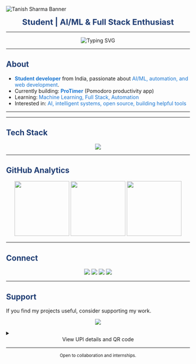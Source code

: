![Tanish Sharma Banner](https://capsule-render.vercel.app/api?type=rect&color=1e3c72,E0EAFC&height=160&section=header&text=Tanish%20Sharma&fontSize=44&fontColor=ffffff&fontAlign=50&fontAlignY=50)

<div align="center">
  <span style="font-size:22px; color:#1e3c72;"><b>Student | AI/ML & Full Stack Enthusiast</b></span>
</div>

---

<div align="center">
  <img src="https://readme-typing-svg.demolab.com?font=Fira+Code&weight=600&size=20&pause=800&color=1E3C72&center=true&vCenter=true&width=700&lines=AI%2FML+%26+Automation+Learner;Full+Stack+Builder;Open+Source+Contributor" alt="Typing SVG" />
</div>

---

## <span style="color:#1e3c72"><b>About</b></span>

- <span style="color:#1976D2"><b>Student developer</b></span> from India, passionate about <span style="color:#1976D2">AI/ML, automation, and web development</span>.
- Currently building: <b style="color:#1976D2">ProTimer</b> (Pomodoro productivity app)
- Learning: <span style="color:#1976D2">Machine Learning, Full Stack, Automation</span>
- Interested in: <span style="color:#1976D2">AI, intelligent systems, open source, building helpful tools</span>

---

<!--
## <span style="color:#1e3c72"><b>Featured Projects</b></span>

- [ProTimer](https://github.com/tanish4181/ProTimer): Advanced Pomodoro Timer with productivity stats.
- [OLMS – Online Library Management System](https://github.com/tanish4181/OLMS-Online-Library-Management-System) ([Demo](https://olms.great-site.net/)): Complete library management.
- [X](https://github.com/tanish4181/X): Personal experiments & learning projects.
-->

---

## <span style="color:#1e3c72"><b>Tech Stack</b></span>

<p align="center">
  <img src="https://skillicons.dev/icons?i=py,js,html,css,php,cpp,mysql,git&theme=dark" />
</p>

---

## <span style="color:#1e3c72"><b>GitHub Analytics</b></span>

<div align="center">
  <img src="https://github-readme-stats.vercel.app/api?username=tanish4181&show_icons=true&theme=radical&hide_border=true" height="150"/>
  <img src="https://github-readme-streak-stats-salesp07.vercel.app/?user=tanish4181&theme=radical&hide_border=true" height="150"/>
  <img src="https://github-readme-stats.vercel.app/api/top-langs/?username=tanish4181&layout=compact&theme=radical&hide_border=true" height="150"/>
</div>

---

## <span style="color:#1e3c72"><b>Connect</b></span>

<p align="center">
  <a href="mailto:tanish41813@gmail.com"><img src="https://img.shields.io/badge/Email-D14836?style=for-the-badge&logo=gmail&logoColor=white"/></a>
  <a href="https://tanish4181.github.io/PortfolioWebsite/"><img src="https://img.shields.io/badge/Portfolio-FF5722?style=for-the-badge&logo=chrome&logoColor=white" /></a>
  <a href="https://twitter.com/tanish4181"><img src="https://img.shields.io/badge/Twitter-1DA1F2?style=for-the-badge&logo=twitter&logoColor=white" /></a>
  <a href="https://leetcode.com/tanish4181"><img src="https://img.shields.io/badge/LeetCode-FFA116?style=for-the-badge&logo=leetcode&logoColor=white" /></a>
</p>

---

## <span style="color:#1e3c72"><b>Support</b></span>

If you find my projects useful, consider supporting my work.

<p align="center">
  <a href="https://www.buymeacoffee.com/tanish4181">
    <img src="https://img.shields.io/badge/Buy%20Me%20A%20Coffee-FFDD00?style=for-the-badge&logo=buymeacoffee&logoColor=black" />
  </a>
</p>

<details>
<summary>
  <div align="center">
    View UPI details and QR code
  </div>
</summary>
<br>
<div align="center">
  <h3>UPI Payment Details</h3>
  <table align="center">
    <tr>
      <td align="center">
        <strong>UPI ID</strong><br>
        <kbd>tanish.sharma06@axl</kbd>
        <br><br>
        Copy this ID to any UPI app
      </td>
      <td align="center">
        <strong>QR Code</strong><br>
        <img src="https://api.qrserver.com/v1/create-qr-code/?size=150x150&data=upi://pay?pa=tanish.sharma06@axl%26pn=Tanish%2520Sharma%26cu=INR" alt="UPI QR Code" />
        <br>
        Scan with any UPI app
      </td>
    </tr>
  </table>
  <br>
  <p>
    <img src="https://img.shields.io/badge/Supports-PhonePe-663399?style=flat-square&logo=phonepe&logoColor=white" />
    <img src="https://img.shields.io/badge/Supports-GooglePay-4285F4?style=flat-square&logo=googlepay&logoColor=white" />
    <img src="https://img.shields.io/badge/Supports-Paytm-1C2C94?style=flat-square&logo=paytm&logoColor=white" />
  </p>
  <p>Works with all major UPI apps in India</p>
</div>
</details>

---

<div align="center">
  <sub>Open to collaboration and internships.</sub>
</div>
